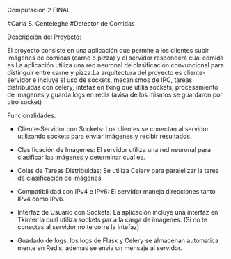 Computacion 2 FINAL

#Carla S. Centeleghe
#Detector de Comidas

Descripción del Proyecto:

El proyecto consiste en una aplicación que permite a los clientes subir imágenes de comidas (carne o pizza) y el servidor responderá cual comida es.La aplicación utiliza una red neuronal de clasificación convuncional para distinguir entre carne y pizza.La arquitectura del proyecto es cliente-servidor e incluye el uso de sockets, mecanismos de IPC, tareas distribuidas con celery, intefaz en tking que utilia sockets, procesamiento de imagenes y guarda logs en redis (avisa de los mismos se guardaron por otro socket)

Funcionalidades:
- Cliente-Servidor con Sockets: Los clientes se conectan al servidor utilizando sockets para enviar imágenes y recibir resultados.
- Clasificación de Imágenes: El servidor utiliza una red neuronal para clasificar las imágenes y determinar cual es.
- Colas de Tareas Distribuidas: Se utiliza Celery para paralelizar la tarea de clasificación de imágenes.
- Compatibilidad con IPv4 e IPv6: El servidor maneja direcciones tanto IPv4 como IPv6.

- Interfaz de Usuario con Sockets: La aplicación incluye una interfaz en Tkinter la cual utiliza sockets par a la carga de imagenes. (Si no te conectas al servidor no te corre la intefaz)

- Guadado de logs: los logs de Flask y Celery se almacenan automatica mente en Redis, ademas se envia un mensaje al servidor. 



